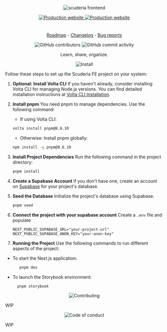 <p align="center">
  <img
    alt="scuderia frontend"
    src="https://github.com/kettei-sproutty/scuderia-fe/tree/main/public/docs/docs-logo.webp"
  >
</p>

<p align="center">
    <a href="https://www.scuderia-fe.com">
    <img
        alt="Production website"
        src="https://img.shields.io/github/deployments/kettei-sproutty/scuderia-fe/Production%20%E2%80%93%20scuderia-frontend?style=for-the-badge&label=Scuderia FE"
      />
    </a>
    <a href="https://storybook.scuderia-fe.com">
      <img
        alt="Production website"
        src="https://img.shields.io/github/deployments/kettei-sproutty/scuderia-fe/Production%20%E2%80%93%20storybook-scuderia-fe?style=for-the-badge&label=Storybook"
      >
  </a>
</p>

#

<p align="center">
  <a href="https://github.com/users/kettei-sproutty/projects/1">Roadmap</a> - <a href="https://github.com/kettei-sproutty/scuderia-fe/blob/main/CHANGELOG.md">Changelog</a> - <a href="https://github.com/kettei-sproutty/scuderia-fe/issues/new?assignees=&labels=bug&template=bug_report.md">Bug reports</a>
</p>

<p align="center">
  <img
    alt="GitHub contributors"
    src="https://img.shields.io/github/contributors/kettei-sproutty/scuderia-fe?style=flat-square"
  >
  <img
    alt="GitHub commit activity"
    src="https://img.shields.io/github/commit-activity/m/kettei-sproutty/scuderia-fe"
  />
</p>

<p align="center">Learn, share, organize.</p>

<p align="center">
  <img
    alt="Install"
    src="https://github.com/kettei-sproutty/scuderia-fe/tree/main/public/docs/docs-install.webp"
  >
</p>

Follow these steps to set up the Scuderia FE project on your system:

1.  **Optional: Install Volta CLI**
    If you haven't already, consider installing Volta CLI for managing Node.js versions. You can find detailed installation instructions at [Volta CLI Installation](https://docs.volta.sh/guide/getting-started).

2.  **Install pnpm**
    You need pnpm to manage dependencies. Use the following command:

    - If using Volta CLI:

    ```sh
    volta install pnpm@8.6.10
    ```

    - Otherwise: Install pnpm globally:

    ```sh
    npm install -g pnpm@8.6.10
    ```

3.  **Install Project Dependencies**
    Run the following command in the project directory:

    ```sh
    pnpm install
    ```

4.  **Create a Supabase Account**
    If you don't have one, create an account on [Supabase](https://supabase.io/) for your project's database.

5.  **Seed the Database**
    Initialize the project's database using Supabase.

    ```sh
    pnpm seed
    ```

6.  **Connect the project with your supabase account** Create a `.env` file and populate

    ```.env
    NEXT_PUBLIC_SUPABASE_URL="your-project-url"
    NEXT_PUBLIC_SUPABASE_ANON_KEY="your-anon-key"
    ```

7.  **Running the Project**
    Use the following commands to run different aspects of the project:

   - To start the Next.js application:    
     ```sh
        pnpm dev
      ```

  - To launch the Storybook environment:
    ```sh
      pnpm storybook
    ```

<p align="center">
  <img
    alt="Contributing"
    src="https://github.com/kettei-sproutty/scuderia-fe/tree/main/public/docs/docs-contributing.webp"
  >
</p>

WIP

<p align="center">
  <img
    alt="Code of conduct"
    src="https://github.com/kettei-sproutty/scuderia-fe/tree/main/public/docs/docs-code-of-conduct.webp"
  >
</p>

WIP
